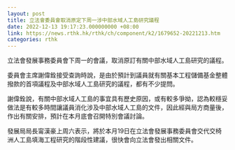 ```yaml
---
layout: post
title: 立法會委員會取消原定下周一涉中部水域人工島研究議程
date: 2022-12-13 19:17:23.000000000 +08:00
link: https://news.rthk.hk/rthk/ch/component/k2/1679652-20221213.htm
categories: rthk
---
```


立法會發展事務委員會下周一的會議，取消原訂有關中部水域人工島研究的議程。

委員會主席謝偉銓接受查詢時說，是由於預計到議員就有關基本工程儲備基金整體撥款的首項議程及中部水域人工島研究的議程，都有不少提問。

謝偉銓說，有關中部水域人工島的事宜具有歷史原因，或有較多爭拗，認為較穩妥做法是有較多時間讓議員消化涉及中部水域人工島的文件，因此經與局方商量後，作出有關安排，預計在本月底會召開特別會議討論。

發展局局長甯漢豪上周六表示，將於本月19日在立法會發展事務委員會交代交椅洲人工島填海工程研究的階段性建議，很快會向立法會發出相關文件。
